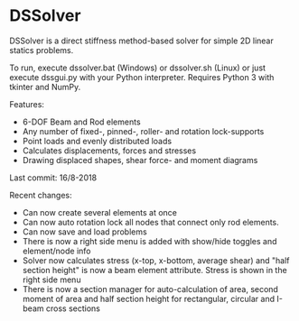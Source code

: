 # DSSolver

DSSolver is a direct stiffness method-based solver for simple 2D linear statics problems. 

To run, execute dssolver.bat (Windows) or dssolver.sh (Linux) or just execute dssgui.py with your Python interpreter. Requires Python 3 with tkinter and NumPy.

Features: 
- 6-DOF Beam and Rod elements 
- Any number of fixed-, pinned-, roller- and rotation lock-supports 
- Point loads and evenly distributed loads 
- Calculates displacements, forces and stresses 
- Drawing displaced shapes, shear force- and moment diagrams 

Last commit: 16/8-2018

Recent changes: 
- Can now create several elements at once
- Can now auto rotation lock all nodes that connect only rod elements. 
- Can now save and load problems
- There is now a right side menu is added with show/hide toggles and element/node info 
- Solver now calculates stress (x-top, x-bottom, average shear) and "half section height" is now a beam element attribute. Stress is shown in the right side menu 
- There is now a section manager for auto-calculation of area, second moment of area and half section height for rectangular, circular and I-beam cross sections
